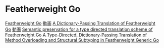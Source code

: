 
# Featherweight Go
[Featherweight Go](https://arxiv.org/abs/2005.11710) [動画](https://www.youtube.com/watch?v=62xlcsJ0AUs)
[A Dictionary-Passing Translation of Featherweight Go](https://arxiv.org/abs/2106.14586) [動画](https://www.youtube.com/watch?v=wkyc9xvG4aM)
[Semantic preservation for a type directed translation scheme of Featherweight Go](https://arxiv.org/abs/2206.09980)
[A Type-Directed, Dictionary-Passing Translation of Method Overloading and Structural Subtyping in Featherweight Generic Go](https://arxiv.org/abs/2209.08511)
